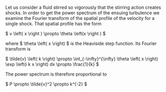Let us consider a fluid stirred so vigorously that the stirring action creates shocks. In order to get the power spectrum of the ensuing turbulence we examine the Fourier transform of the spatial profile of the velocity for a single shock. That spatial profile has the form

$ v \left( x \right ) \propto \theta \left(x \right ) $

where $ \theta \left( x \right) $ is the Heaviside step function. Its Fourier transform is

$ \tilde{v} \left( k \right) \propto \int_{-\infty}^{\infty} \theta \left( x \right) \exp \left(i k x \right) dx \propto \frac{1}{k} $

The power spectrum is therefore proportional to

$ P \propto \tilde{v}^2 \propto k^{-2} $